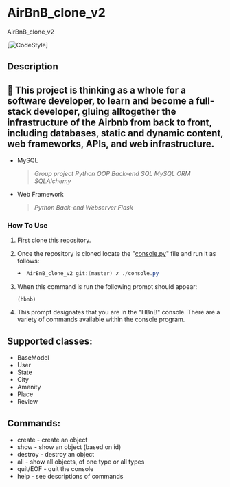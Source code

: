 # AirBnB_clone_v2
AirBnB_clone_v2

[![CodeStyle](https://github.com/B3zaleel/AirBnB_clone_v2/actions/workflows/codestyle.yml/badge.svg)]

## Description

## :page_facing_up: This project is thinking as a whole for a software developer, to learn and become a full-stack developer, gluing alltogether the infrastructure of the Airbnb from back to front, including databases, static and dynamic content, web frameworks, APIs, and web infrastructure.

- MySQL
    > *Group project* *Python* *OOP* *Back-end* *SQL* *MySQL* *ORM* *SQLAlchemy*
- Web Framework
    > *Python* *Back-end* *Webserver* *Flask*

### How To Use

1. First clone this repository.

2. Once the repository is cloned locate the "[console.py](console.py)" file and run it as follows:
   ```powershell
   ➜  AirBnB_clone_v2 git:(master) ✗ ./console.py
   ```

4. When this command is run the following prompt should appear:
   ```
   (hbnb)
   ```

5. This prompt designates that you are in the "HBnB" console. There are a variety of commands available within the console program.

## Supported classes:
* BaseModel
* User
* State
* City
* Amenity
* Place
* Review

## Commands:
* create - create an object
* show - show an object (based on id)
* destroy - destroy an object
* all - show all objects, of one type or all types
* quit/EOF - quit the console
* help - see descriptions of commands


